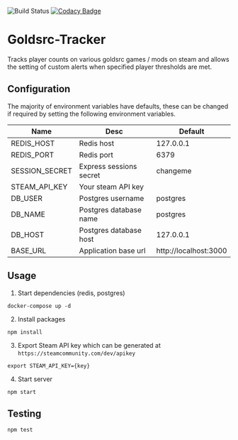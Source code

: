 ![Build Status](https://travis-ci.org/Meepit/goldsrc-tracker.svg?branch=master) [![Codacy Badge](https://api.codacy.com/project/badge/Grade/7a102c8ebfda4a05a7ad38def506e1ac)](https://app.codacy.com/app/Meepit/goldsrc-tracker?utm_source=github.com&utm_medium=referral&utm_content=Meepit/goldsrc-tracker&utm_campaign=Badge_Grade_Dashboard)
# Goldsrc-Tracker

Tracks player counts on various goldsrc games / mods on steam and allows the setting of custom alerts when specified player thresholds are met.

## Configuration 
The majority of environment variables have defaults, these can be changed if required by setting the following environment variables.

| Name         | Desc                     | Default   |
|--------------|--------------------------|-----------|
|REDIS_HOST    | Redis host               | 127.0.0.1 |
|REDIS_PORT    | Redis port               | 6379      |  
|SESSION_SECRET| Express sessions secret  | changeme  |
|STEAM_API_KEY | Your steam API key       |           |
|DB_USER       | Postgres username        | postgres  |
|DB_NAME       | Postgres database name   | postgres  |
|DB_HOST       | Postgres database host   | 127.0.0.1 |
|BASE_URL      | Application base url     | http://localhost:3000 |

## Usage

1. Start dependencies (redis, postgres)
```
docker-compose up -d
```

2. Install packages
```
npm install
``` 
3. Export Steam API key which can be generated at `https://steamcommunity.com/dev/apikey`
```
export STEAM_API_KEY={key}
```
4. Start server
```
npm start
```

## Testing

```
npm test
```
